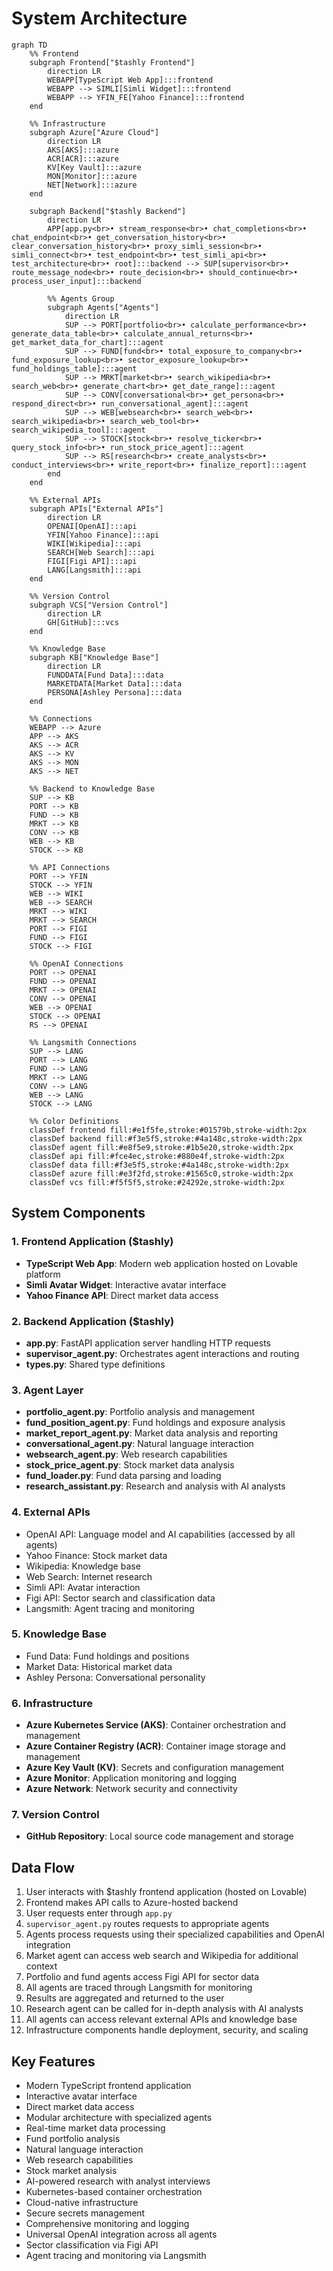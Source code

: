 # System Architecture

```mermaid
graph TD
    %% Frontend
    subgraph Frontend["$tashly Frontend"]
        direction LR
        WEBAPP[TypeScript Web App]:::frontend
        WEBAPP --> SIMLI[Simli Widget]:::frontend
        WEBAPP --> YFIN_FE[Yahoo Finance]:::frontend
    end

    %% Infrastructure
    subgraph Azure["Azure Cloud"]
        direction LR
        AKS[AKS]:::azure
        ACR[ACR]:::azure
        KV[Key Vault]:::azure
        MON[Monitor]:::azure
        NET[Network]:::azure
    end

    subgraph Backend["$tashly Backend"]
        direction LR
        APP[app.py<br>• stream_response<br>• chat_completions<br>• chat_endpoint<br>• get_conversation_history<br>• clear_conversation_history<br>• proxy_simli_session<br>• simli_connect<br>• test_endpoint<br>• test_simli_api<br>• test_architecture<br>• root]:::backend --> SUP[supervisor<br>• route_message_node<br>• route_decision<br>• should_continue<br>• process_user_input]:::backend
        
        %% Agents Group
        subgraph Agents["Agents"]
            direction LR
            SUP --> PORT[portfolio<br>• calculate_performance<br>• generate_data_table<br>• calculate_annual_returns<br>• get_market_data_for_chart]:::agent
            SUP --> FUND[fund<br>• total_exposure_to_company<br>• fund_exposure_lookup<br>• sector_exposure_lookup<br>• fund_holdings_table]:::agent
            SUP --> MRKT[market<br>• search_wikipedia<br>• search_web<br>• generate_chart<br>• get_date_range]:::agent
            SUP --> CONV[conversational<br>• get_persona<br>• respond_direct<br>• run_conversational_agent]:::agent
            SUP --> WEB[websearch<br>• search_web<br>• search_wikipedia<br>• search_web_tool<br>• search_wikipedia_tool]:::agent
            SUP --> STOCK[stock<br>• resolve_ticker<br>• query_stock_info<br>• run_stock_price_agent]:::agent
            SUP --> RS[research<br>• create_analysts<br>• conduct_interviews<br>• write_report<br>• finalize_report]:::agent
        end
    end

    %% External APIs
    subgraph APIs["External APIs"]
        direction LR
        OPENAI[OpenAI]:::api
        YFIN[Yahoo Finance]:::api
        WIKI[Wikipedia]:::api
        SEARCH[Web Search]:::api
        FIGI[Figi API]:::api
        LANG[Langsmith]:::api
    end

    %% Version Control
    subgraph VCS["Version Control"]
        direction LR
        GH[GitHub]:::vcs
    end

    %% Knowledge Base
    subgraph KB["Knowledge Base"]
        direction LR
        FUNDDATA[Fund Data]:::data
        MARKETDATA[Market Data]:::data
        PERSONA[Ashley Persona]:::data
    end

    %% Connections
    WEBAPP --> Azure
    APP --> AKS
    AKS --> ACR
    AKS --> KV
    AKS --> MON
    AKS --> NET

    %% Backend to Knowledge Base
    SUP --> KB
    PORT --> KB
    FUND --> KB
    MRKT --> KB
    CONV --> KB
    WEB --> KB
    STOCK --> KB

    %% API Connections
    PORT --> YFIN
    STOCK --> YFIN
    WEB --> WIKI
    WEB --> SEARCH
    MRKT --> WIKI
    MRKT --> SEARCH
    PORT --> FIGI
    FUND --> FIGI
    STOCK --> FIGI

    %% OpenAI Connections
    PORT --> OPENAI
    FUND --> OPENAI
    MRKT --> OPENAI
    CONV --> OPENAI
    WEB --> OPENAI
    STOCK --> OPENAI
    RS --> OPENAI

    %% Langsmith Connections
    SUP --> LANG
    PORT --> LANG
    FUND --> LANG
    MRKT --> LANG
    CONV --> LANG
    WEB --> LANG
    STOCK --> LANG

    %% Color Definitions
    classDef frontend fill:#e1f5fe,stroke:#01579b,stroke-width:2px
    classDef backend fill:#f3e5f5,stroke:#4a148c,stroke-width:2px
    classDef agent fill:#e8f5e9,stroke:#1b5e20,stroke-width:2px
    classDef api fill:#fce4ec,stroke:#880e4f,stroke-width:2px
    classDef data fill:#f3e5f5,stroke:#4a148c,stroke-width:2px
    classDef azure fill:#e3f2fd,stroke:#1565c0,stroke-width:2px
    classDef vcs fill:#f5f5f5,stroke:#24292e,stroke-width:2px
```

## System Components

### 1. Frontend Application ($tashly)
- **TypeScript Web App**: Modern web application hosted on Lovable platform
- **Simli Avatar Widget**: Interactive avatar interface
- **Yahoo Finance API**: Direct market data access

### 2. Backend Application ($tashly)
- **app.py**: FastAPI application server handling HTTP requests
- **supervisor_agent.py**: Orchestrates agent interactions and routing
- **types.py**: Shared type definitions

### 3. Agent Layer
- **portfolio_agent.py**: Portfolio analysis and management
- **fund_position_agent.py**: Fund holdings and exposure analysis
- **market_report_agent.py**: Market data analysis and reporting
- **conversational_agent.py**: Natural language interaction
- **websearch_agent.py**: Web research capabilities
- **stock_price_agent.py**: Stock market data analysis
- **fund_loader.py**: Fund data parsing and loading
- **research_assistant.py**: Research and analysis with AI analysts

### 4. External APIs
- OpenAI API: Language model and AI capabilities (accessed by all agents)
- Yahoo Finance: Stock market data
- Wikipedia: Knowledge base
- Web Search: Internet research
- Simli API: Avatar interaction
- Figi API: Sector search and classification data
- Langsmith: Agent tracing and monitoring

### 5. Knowledge Base
- Fund Data: Fund holdings and positions
- Market Data: Historical market data
- Ashley Persona: Conversational personality

### 6. Infrastructure
- **Azure Kubernetes Service (AKS)**: Container orchestration and management
- **Azure Container Registry (ACR)**: Container image storage and management
- **Azure Key Vault (KV)**: Secrets and configuration management
- **Azure Monitor**: Application monitoring and logging
- **Azure Network**: Network security and connectivity

### 7. Version Control
- **GitHub Repository**: Local source code management and storage

## Data Flow

1. User interacts with $tashly frontend application (hosted on Lovable)
2. Frontend makes API calls to Azure-hosted backend
3. User requests enter through `app.py`
4. `supervisor_agent.py` routes requests to appropriate agents
5. Agents process requests using their specialized capabilities and OpenAI integration
6. Market agent can access web search and Wikipedia for additional context
7. Portfolio and fund agents access Figi API for sector data
8. All agents are traced through Langsmith for monitoring
9. Results are aggregated and returned to the user
10. Research agent can be called for in-depth analysis with AI analysts
11. All agents can access relevant external APIs and knowledge base
12. Infrastructure components handle deployment, security, and scaling

## Key Features

- Modern TypeScript frontend application
- Interactive avatar interface
- Direct market data access
- Modular architecture with specialized agents
- Real-time market data processing
- Fund portfolio analysis
- Natural language interaction
- Web research capabilities
- Stock market analysis
- AI-powered research with analyst interviews
- Kubernetes-based container orchestration
- Cloud-native infrastructure
- Secure secrets management
- Comprehensive monitoring and logging
- Universal OpenAI integration across all agents
- Sector classification via Figi API
- Agent tracing and monitoring via Langsmith 